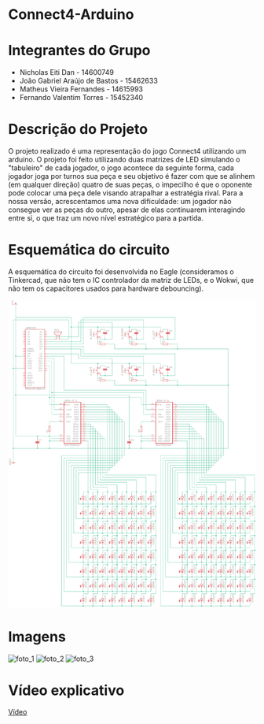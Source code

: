# Connect4-Arduino 

# Integrantes do Grupo

- Nicholas Eiti Dan - 14600749
- João Gabriel Araújo de Bastos - 15462633
- Matheus Vieira Fernandes - 14615993
- Fernando Valentim Torres - 15452340

# Descrição do Projeto

O projeto realizado é uma representação do jogo Connect4 utilizando um arduino. O projeto foi feito utilizando duas matrizes de LED simulando o "tabuleiro" de cada jogador, o jogo acontece da seguinte forma, cada jogador joga por turnos sua peça e seu objetivo é fazer com que se alinhem (em qualquer direção) quatro de suas peças, o impecilho é que o oponente pode colocar uma peça dele visando atrapalhar a estratégia rival. Para a nossa versão, acrescentamos uma nova dificuldade: um jogador não consegue ver as peças do outro, apesar de elas continuarem interagindo entre si, o que traz um novo nível estratégico para a partida.

# Esquemática do circuito

A esquemática do circuito foi desenvolvida no Eagle (consideramos o Tinkercad, que não tem o IC controlador da matriz de LEDs, e o Wokwi, que não tem os capacitores usados para hardware debouncing).

![Esquemática do circuito](/schematic/schematic.png)

# Imagens

![foto_1](/images/foto_1.jpg)
![foto_2](/images/foto_2.jpg)
![foto_3](/images/foto_3.jpg)
 
# Vídeo explicativo
[Vídeo](https://www.youtube.com/watch?v=uCsXNSOKcWg)
